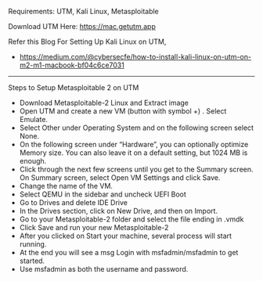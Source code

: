 Requirements: UTM, Kali Linux, Metasploitable

Download UTM Here: https://mac.getutm.app

Refer this Blog For Setting Up Kali Linux on UTM, 
- https://medium.com/@cybersecfe/how-to-install-kali-linux-on-utm-on-m2-m1-macbook-bf04c6ce7031

---
Steps to Setup Metasploitable 2 on UTM


- Download Metasploitable-2 Linux and Extract image
- Open UTM and create a new VM (button with symbol +) . Select Emulate.
- Select Other under Operating System and on the following screen select None.
- On the following screen under “Hardware”, you can optionally optimize Memory size. You can also leave it on a default setting, but 1024 MB is enough.
- Click through the next few screens until you get to the Summary screen. On Summary screen, select Open VM Settings and click Save.
- Change the name of the VM.
- Select QEMU in the sidebar and uncheck UEFI Boot
- Go to Drives and delete IDE Drive
- In the Drives section, click on New Drive, and then on Import.
- Go to your Metasploitable-2 folder and select the file ending in .vmdk
- Click Save and run your new Metasploitable-2
- After you clicked on Start your machine, several process will start running.
- At the end you will see a msg Login with msfadmin/msfadmin to get started.
- Use msfadmin as both the username and password.

